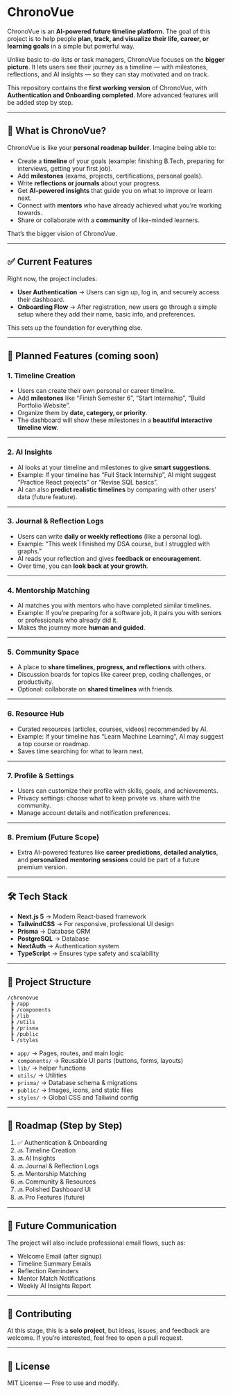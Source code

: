 # ChronoVue

ChronoVue is an **AI-powered future timeline platform**. The goal of this project is to help people **plan, track, and visualize their life, career, or learning goals** in a simple but powerful way.

Unlike basic to-do lists or task managers, ChronoVue focuses on the **bigger picture**. It lets users see their journey as a timeline — with milestones, reflections, and AI insights — so they can stay motivated and on track.

This repository contains the **first working version** of ChronoVue, with **Authentication and Onboarding completed**. More advanced features will be added step by step.

---

## 🌟 What is ChronoVue?

ChronoVue is like your **personal roadmap builder**. Imagine being able to:

* Create a **timeline** of your goals (example: finishing B.Tech, preparing for interviews, getting your first job).
* Add **milestones** (exams, projects, certifications, personal goals).
* Write **reflections or journals** about your progress.
* Get **AI-powered insights** that guide you on what to improve or learn next.
* Connect with **mentors** who have already achieved what you’re working towards.
* Share or collaborate with a **community** of like-minded learners.

That’s the bigger vision of ChronoVue.

---

## ✅ Current Features

Right now, the project includes:

* **User Authentication** → Users can sign up, log in, and securely access their dashboard.
* **Onboarding Flow** → After registration, new users go through a simple setup where they add their name, basic info, and preferences.

This sets up the foundation for everything else.

---

## 🔮 Planned Features (coming soon)

### 1. **Timeline Creation**

* Users can create their own personal or career timeline.
* Add **milestones** like “Finish Semester 6”, “Start Internship”, “Build Portfolio Website”.
* Organize them by **date, category, or priority**.
* The dashboard will show these milestones in a **beautiful interactive timeline view**.

---

### 2. **AI Insights**

* AI looks at your timeline and milestones to give **smart suggestions**.
* Example: If your timeline has “Full Stack Internship”, AI might suggest “Practice React projects” or “Revise SQL basics”.
* AI can also **predict realistic timelines** by comparing with other users’ data (future feature).

---

### 3. **Journal & Reflection Logs**

* Users can write **daily or weekly reflections** (like a personal log).
* Example: “This week I finished my DSA course, but I struggled with graphs.”
* AI reads your reflection and gives **feedback or encouragement**.
* Over time, you can **look back at your growth**.

---

### 4. **Mentorship Matching**

* AI matches you with mentors who have completed similar timelines.
* Example: If you’re preparing for a software job, it pairs you with seniors or professionals who already did it.
* Makes the journey more **human and guided**.

---

### 5. **Community Space**

* A place to **share timelines, progress, and reflections** with others.
* Discussion boards for topics like career prep, coding challenges, or productivity.
* Optional: collaborate on **shared timelines** with friends.

---

### 6. **Resource Hub**

* Curated resources (articles, courses, videos) recommended by AI.
* Example: If your timeline has “Learn Machine Learning”, AI may suggest a top course or roadmap.
* Saves time searching for what to learn next.

---

### 7. **Profile & Settings**

* Users can customize their profile with skills, goals, and achievements.
* Privacy settings: choose what to keep private vs. share with the community.
* Manage account details and notification preferences.

---

### 8. **Premium (Future Scope)**

* Extra AI-powered features like **career predictions**, **detailed analytics**, and **personalized mentoring sessions** could be part of a future premium version.

---

## 🛠️ Tech Stack

* **Next.js 5** → Modern React-based framework
* **TailwindCSS** → For responsive, professional UI design
* **Prisma** → Database ORM
* **PostgreSQL** → Database
* **NextAuth** → Authentication system
* **TypeScript** → Ensures type safety and scalability

---

## 📂 Project Structure

```
/chronovue
 ┣ /app
 ┣ /components
 ┣ /lib
 ┣ /utils
 ┣ /prisma
 ┣ /public
 ┗ /styles
```

* `app/` → Pages, routes, and main logic
* `components/` → Reusable UI parts (buttons, forms, layouts)
* `lib/` →  helper functions
* `utils/` → Utilities
* `prisma/` → Database schema & migrations
* `public/` → Images, icons, and static files
* `styles/` → Global CSS and Tailwind config

---

## 🎯 Roadmap (Step by Step)

1. ✅ Authentication & Onboarding
2. 🔜 Timeline Creation
3. 🔜 AI Insights
4. 🔜 Journal & Reflection Logs
5. 🔜 Mentorship Matching
6. 🔜 Community & Resources
7. 🔜 Polished Dashboard UI
8. 🔜 Pro Features (future)

---

## 📧 Future Communication

The project will also include professional email flows, such as:

* Welcome Email (after signup)
* Timeline Summary Emails
* Reflection Reminders
* Mentor Match Notifications
* Weekly AI Insights Report

---

## 🤝 Contributing

At this stage, this is a **solo project**, but ideas, issues, and feedback are welcome. If you’re interested, feel free to open a pull request.

---

## 📜 License

MIT License — Free to use and modify.
